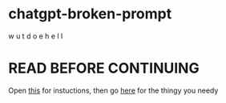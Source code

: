 # chatgpt-broken-prompt
w u t d o e h e l l
# READ BEFORE CONTINUING 
Open [this](https://youtube.com/clip/Ugkx5jbJBWytLbxmwINa9XKgPpAhg2k-Zzs5) for instuctions, then go [here](https://github.com/SurveyMan-AdMe/chatgpt-broken-prompt/blob/main/ignore%20this) for the thingy you needy
